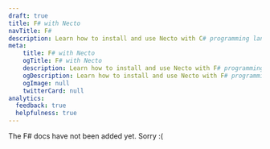 ```yaml
---
draft: true
title: F# with Necto
navTitle: F#
description: Learn how to install and use Necto with C# programming language.
meta: 
    title: F# with Necto
    ogTitle: F# with Necto
    description: Learn how to install and use Necto with F# programming language.
    ogDescription: Learn how to install and use Necto with F# programming language.
    ogImage: null
    twitterCard: null
analytics:
  feedback: true
  helpfulness: true
---
```


The F# docs have not been added yet. Sorry :(
